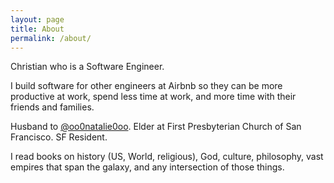 ```yaml
---
layout: page
title: About
permalink: /about/
---
```


Christian who is a Software Engineer.

I build software for other engineers at Airbnb so they can be more productive at work, spend less time at work, and more time with their friends and families.

Husband to [@oo0natalie0oo](https://twitter.com/oo0natalie0oo). Elder at First Presbyterian Church of San Francisco. SF Resident.

I read books on history (US, World, religious), God, culture, philosophy, vast empires that span the galaxy, and any intersection of those things.
